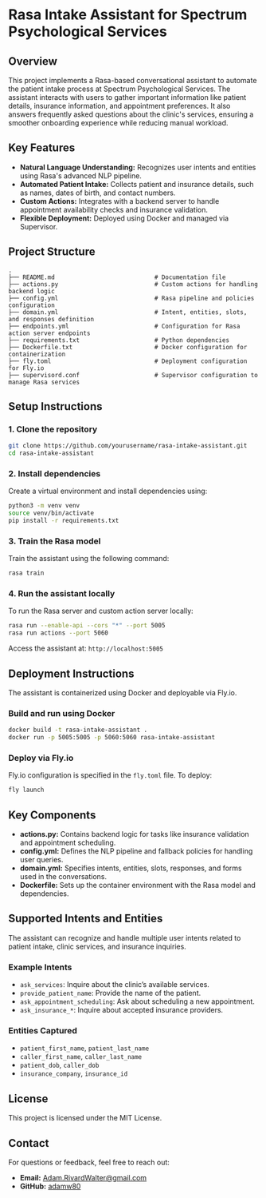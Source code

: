 # Rasa Intake Assistant for Spectrum Psychological Services

## Overview
This project implements a Rasa-based conversational assistant to automate the patient intake process at Spectrum Psychological Services. The assistant interacts with users to gather important information like patient details, insurance information, and appointment preferences. It also answers frequently asked questions about the clinic's services, ensuring a smoother onboarding experience while reducing manual workload.

## Key Features
- **Natural Language Understanding:** Recognizes user intents and entities using Rasa's advanced NLP pipeline.
- **Automated Patient Intake:** Collects patient and insurance details, such as names, dates of birth, and contact numbers.
- **Custom Actions:** Integrates with a backend server to handle appointment availability checks and insurance validation.
- **Flexible Deployment:** Deployed using Docker and managed via Supervisor.

## Project Structure
```
.
├── README.md                            # Documentation file
├── actions.py                           # Custom actions for handling backend logic
├── config.yml                           # Rasa pipeline and policies configuration
├── domain.yml                           # Intent, entities, slots, and responses definition
├── endpoints.yml                        # Configuration for Rasa action server endpoints
├── requirements.txt                     # Python dependencies
├── Dockerfile.txt                       # Docker configuration for containerization
├── fly.toml                             # Deployment configuration for Fly.io
├── supervisord.conf                     # Supervisor configuration to manage Rasa services
```

## Setup Instructions
### 1. Clone the repository
```bash
git clone https://github.com/yourusername/rasa-intake-assistant.git
cd rasa-intake-assistant
```

### 2. Install dependencies
Create a virtual environment and install dependencies using:
```bash
python3 -m venv venv
source venv/bin/activate
pip install -r requirements.txt
```

### 3. Train the Rasa model
Train the assistant using the following command:
```bash
rasa train
```

### 4. Run the assistant locally
To run the Rasa server and custom action server locally:
```bash
rasa run --enable-api --cors "*" --port 5005
rasa run actions --port 5060
```
Access the assistant at: `http://localhost:5005`

## Deployment Instructions
The assistant is containerized using Docker and deployable via Fly.io.

### Build and run using Docker
```bash
docker build -t rasa-intake-assistant .
docker run -p 5005:5005 -p 5060:5060 rasa-intake-assistant
```

### Deploy via Fly.io
Fly.io configuration is specified in the `fly.toml` file. To deploy:
```bash
fly launch
```

## Key Components
- **actions.py:** Contains backend logic for tasks like insurance validation and appointment scheduling.
- **config.yml:** Defines the NLP pipeline and fallback policies for handling user queries.
- **domain.yml:** Specifies intents, entities, slots, responses, and forms used in the conversations.
- **Dockerfile:** Sets up the container environment with the Rasa model and dependencies.

## Supported Intents and Entities
The assistant can recognize and handle multiple user intents related to patient intake, clinic services, and insurance inquiries.

### Example Intents
- `ask_services`: Inquire about the clinic’s available services.
- `provide_patient_name`: Provide the name of the patient.
- `ask_appointment_scheduling`: Ask about scheduling a new appointment.
- `ask_insurance_*`: Inquire about accepted insurance providers.

### Entities Captured
- `patient_first_name`, `patient_last_name`
- `caller_first_name`, `caller_last_name`
- `patient_dob`, `caller_dob`
- `insurance_company`, `insurance_id`

## License
This project is licensed under the MIT License.

## Contact
For questions or feedback, feel free to reach out:
- **Email:** Adam.RivardWalter@gmail.com  
- **GitHub:** [adamw80](https://github.com/adamw80)
